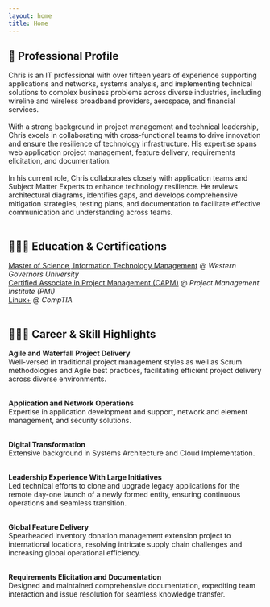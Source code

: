 ```yaml
---
layout: home
title: Home
---
```

<!--
[Click here](/cv) to see the full CV, and [here](/cv.pdf) to download a print version. The theme also ships with a blog: [click here](/posts) to scroll posts from the most recent. Finally, [click here](/404) to see a page that can't be found.
<br><br><br>
-->


## 👤 Professional Profile
Chris is an IT professional with over fifteen years of experience supporting applications and networks, systems analysis, and implementing technical solutions to complex business problems across diverse industries, including wireline and wireless broadband providers, aerospace, and financial services.
<br><br>
With a strong background in project management and technical leadership, Chris excels in collaborating with cross-functional teams to drive innovation and ensure the resilience of technology infrastructure. His expertise spans web application project management, feature delivery, requirements elicitation, and documentation.
<br><br>
In his current role, Chris collaborates closely with application teams and Subject Matter Experts to enhance technology resilience. He reviews architectural diagrams, identifies gaps, and develops comprehensive mitigation strategies, testing plans, and documentation to facilitate effective communication and understanding across teams.
<br><br>


## 👨🏻‍🎓 Education & Certifications
[Master of Science, Information Technology Management](https://www.wgu.edu/online-it-degrees/information-technology-management-masters-program.html) @ _Western Governors University_ <br>
[Certified Associate in Project Management (CAPM)](https://www.credly.com/badges/53d36d2b-f25e-438c-a1df-50556c585e59) @ _Project Management Institute (PMI)_ <br>
[Linux+](https://www.credly.com/badges/522af907-eef4-43cd-8431-bb02636bd5f5) @ _CompTIA_
<br><br>


## 👨🏻‍💻 Career & Skill Highlights

  
  **Agile and Waterfall Project Delivery**<br>
  Well-versed in traditional project management styles as well as Scrum methodologies and Agile best practices, facilitating efficient project delivery across diverse environments.<br><br>
  
  **Application and Network Operations**<br>
  Expertise in application development and support, network and element management, and security solutions.<br><br>

  **Digital Transformation**<br>
  Extensive background in Systems Architecture and Cloud Implementation.<br><br>
  
  **Leadership Experience With Large Initiatives**<br>
  Led technical efforts to clone and upgrade legacy applications for the remote day-one launch of a newly formed entity, ensuring continuous operations and seamless transition.<br><br>
  
  **Global Feature Delivery**<br>
  Spearheaded inventory donation management extension project to international locations, resolving intricate supply chain challenges and increasing global operational efficiency.<br><br>
  
  **Requirements Elicitation and Documentation**<br>
  Designed and maintained comprehensive documentation, expediting team interaction and issue resolution for seamless knowledge transfer.<br><br>

<!--
{% include archive.html %}
-->
